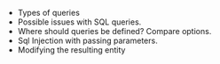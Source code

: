 
- Types of queries
- Possible issues with SQL queries.
- Where should queries be defined? Compare options.
- Sql Injection with passing parameters.
- Modifying the resulting entity